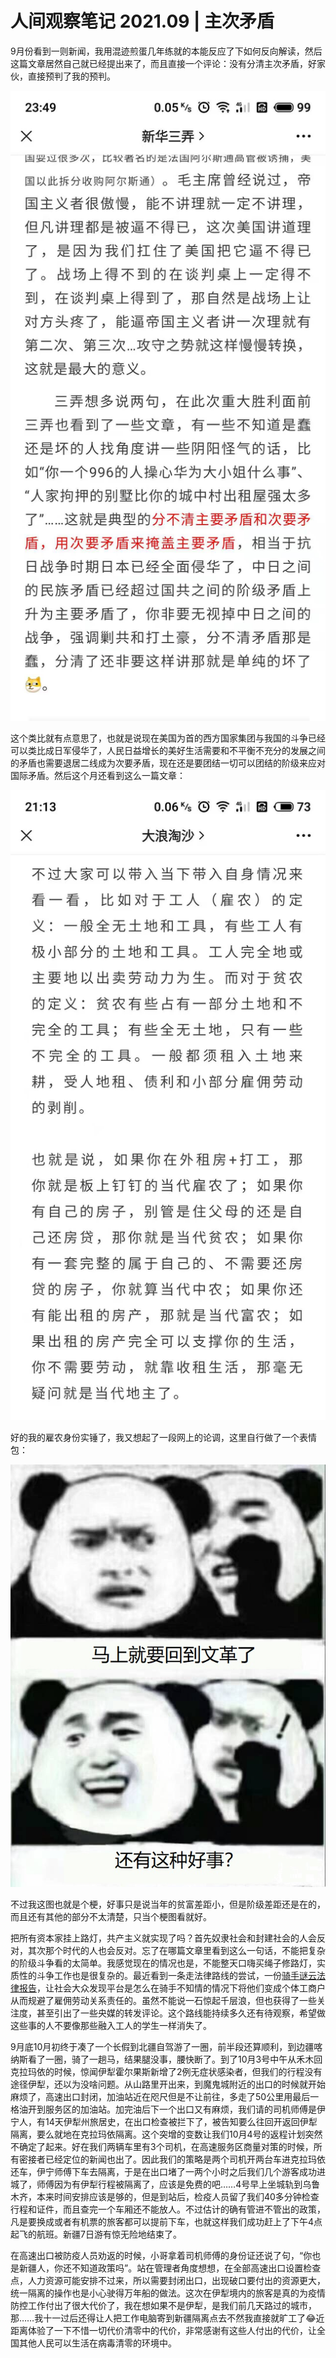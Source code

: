 # 人间观察笔记 2021.09 | 主次矛盾

9月份看到一则新闻，我用混迹煎蛋几年练就的本能反应了下如何反向解读，然后这篇文章居然自己就已经提出来了，而且直接一个评论：没有分清主次矛盾，好家伙，直接预判了我的预判。

![主次矛盾](./../img/09_struggle.jpg)

这个类比就有点意思了，也就是说现在美国为首的西方国家集团与我国的斗争已经可以类比成日军侵华了，人民日益增长的美好生活需要和不平衡不充分的发展之间的矛盾也需要退居二线成为次要矛盾，现在还是要团结一切可以团结的阶级来应对国际矛盾。然后这个月还看到这么一篇文章：

![现代阶级](./../img/09_class.jpg)

好的我的雇农身份实锤了，我又想起了一段网上的论调，这里自行做了一个表情包：

![现代阶级](./../img/09_back.jpg)

不过我这图也就是个梗，好事只是说当年的贫富差距小，但是阶级差距还是在的，而且还有其他的部分不太清楚，只当个梗图看就好。

把所有资本家挂上路灯，共产主义就实现了吗？首先奴隶社会和封建社会的人会反对，其次那个时代的人也会反对。忘了在哪篇文章里看到这么一句话，不能把复杂的阶级斗争看的太简单。我感觉现在的情况也是，不能整天口嗨买绳子修路灯，实质性的斗争工作也是很复杂的。最近看到一条走法律路线的尝试，一份[骑手谜云法律报告](https://mp.weixin.qq.com/s/FIdsv8K-tESolDNLlXGMog)，让社会大众发现平台是怎么在骑手不知情的情况下将他们变成个体工商户从而规避了雇佣劳动关系责任的。虽然不能说一石惊起千层浪，但也获得了一些关注度，甚至引出了一些央媒的转发评论。这个路线能持续多久还有待观察，希望做这些事的人不要像那些融入工人的学生一样消失了。

9月底10月初终于凑了一个长假到北疆自驾游了一圈，前半段还算顺利，到边疆喀纳斯看了一圈，骑了一趟马，结果腿没事，腰快断了。到了10月3号中午从禾木回克拉玛依的时候，惊闻伊犁霍尔果斯新增了2例无症状感染者，但我们的行程没有途径伊犁，还以为没啥问题。从山路里开出来，到魔鬼城附近的出口的时候就开始麻烦了，高速出口封闭，加油站近在咫尺但是不让前往，多走了50公里用最后一格油开到服务区的加油站。加完油后下一个出口又有麻烦，我们请的司机师傅是伊宁人，有14天伊犁州旅居史，在出口检查被拦下了，被告知要么往回开返回伊犁隔离，要么就地在克拉玛依隔离。这个突增的变数让我们10月4号的返程计划突然不确定了起来。好在我们两辆车里有3个司机，在高速服务区商量对策的时候，所有密接者已经定位的新闻也出了。因此我们的策略是两个司机开两台车进克拉玛依还车，伊宁师傅下车去隔离，于是在出口堵了一两个小时之后我们几个游客成功进城了，师傅因为有伊犁行程被隔离了，应该是免费的吧……4号早上坐城轨到乌鲁木齐，本来时间安排应该是够的，但是到站后，检疫人员留了我们40多分钟检查行程和证件，而且查完一个车厢还不能放人。不过估计的确有管进不管出的政策，凡是要换成或者有机票的旅客都可以提前下车，也就这样我们成功赶上了下午4点起飞的航班。新疆7日游有惊无险地结束了。

在高速出口被防疫人员劝返的时候，小哥拿着司机师傅的身份证还说了句，“你也是新疆人，你还不知道政策吗”。站在管理者角度想想，在全部高速出口设置检查点，人力资源可能安排不过来，所以需要封闭出口，出现破口要付出的资源更大，统一隔离的操作也是小心驶得万年船的做法。这次在伊犁境内的旅客是真的为疫情防控工作付出了很大代价了，我在想如果不是伊犁，是我们前几天路过的城市，那……我十一过后还得让人把工作电脑寄到新疆隔离点去不然我直接就旷工了😂近距离体验了一下不惜一切代价清零中的代价，非常感谢有这些人付出的代价，让全国其他人民可以生活在病毒清零的环境中。
